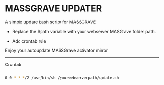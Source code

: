 # MASSGRAVE UPDATER
A simple update bash script for MASSGRAVE

* Replace the $path variable with your webserver MASGrave folder path.

* Add crontab rule

Enjoy your autoupdate MASSGrave activator mirror

-----------------------------------------------------------------------

Crontab

```bash

0 0 * * */2 /usr/bin/sh /yourwebserverpath/update.sh



